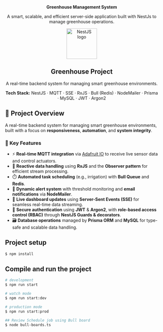 <p align="center"><strong>Greenhouse Management System</strong></p>
<p align="center">
  A smart, scalable, and efficient server-side application built with NestJs to manage greenhouse operations.
</p>

<p align="center"> <img src="https://nestjs.com/img/logo-small.svg" width="100" alt="NestJS logo" /> </p> <h2 align="center">Greenhouse Project</h2> <p align="center"> A real-time backend system for managing smart greenhouse environments. </p> <p align="center"> <strong>Tech Stack:</strong> NestJS · MQTT · SSE · RxJS · Bull (Redis) · NodeMailer · Prisma · MySQL · JWT · Argon2 </p>

## 🚀 Project Overview

A real-time backend system for managing smart greenhouse environments,  
built with a focus on **responsiveness**, **automation**, and **system integrity**.

### 🧠 Key Features

- ⚡ **Real-time MQTT integration** via [Adafruit IO](https://io.adafruit.com/) to receive live sensor data and control actuators.
- 🔁 **Reactive data handling** using **RxJS** and the **Observer pattern** for efficient stream processing.
- ⏱️ **Automated task scheduling** (e.g., irrigation) with **Bull Queue** and **Redis**.
- 🚨 **Dynamic alert system** with threshold monitoring and **email notifications** via **NodeMailer**.
- 📡 **Live dashboard updates** using **Server-Sent Events (SSE)** for seamless real-time data streaming.
- 🔐 **Secure authentication** using **JWT** & **Argon2**, with **role-based access control (RBAC)** through **NestJS Guards & decorators**.
- 🗃️ **Database operations** managed by **Prisma ORM** and **MySQL** for type-safe and scalable data handling.

## Project setup

```bash
$ npm install
```

## Compile and run the project

```bash
# development
$ npm run start

# watch mode
$ npm run start:dev

# production mode
$ npm run start:prod

## Review Schedule job using Bull board
$ node bull-boards.ts
```
